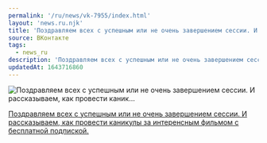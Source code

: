 ```yaml
---
permalink: '/ru/news/vk-7955/index.html'
layout: 'news.ru.njk'
title: 'Поздравляем всех с успешным или не очень завершением сессии. И рассказываем, как провести каник…'
source: ВКонтакте
tags:
  - news_ru
description: 'Поздравляем всех с успешным или не очень завершением сессии. И рассказываем, как провести каник…'
updatedAt: 1643716860
---
```

![Поздравляем всех с успешным или не очень завершением сессии. И рассказываем, как провести каник…](https://sun1-56.userapi.com/impg/_5UUJzIeAFtmylWkwvYrUtgvMYLfeDZSe1UWvQ/CG2bgzn-eFw.jpg?size=1280x854&quality=96&sign=79e34f76ed6d7c55bec7366fdb05e464&c_uniq_tag=x7uN-JauB6epydFBq4S1mmCuvJj_bC4-J_urHYH8gjs&type=album)

[Поздравляем всех с успешным или не очень завершением сессии. И рассказываем, как провести каникулы за интеренсным фильмом с бесплатной подпиской.](https://m.vk.com/@physvsu-podpiska-yandeksplus-dlya-studentov)

